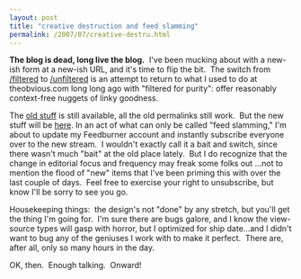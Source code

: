 ```yaml
---
layout: post
title: "creative destruction and feed slamming"
permalink: /2007/07/creative-destru.html
---
```


**The blog is dead, long live the blog.**  I've been mucking about with a new-ish form at a new-ish URL, and it's time to flip the bit.  The switch from [/filtered](http://sippey.typepad.com/filtered/) to [/unfiltered](http://sippey.typepad.com/unfiltered/) is an attempt to return to what I used to do at theobvious.com long long ago with "filtered for purity": offer reasonably context-free nuggets of linky goodness.

The [old stuff](http://sippey.typepad.com/filtered/) is still available, all the old permalinks still work.  But the new stuff will be [here](http://sippey.typepad.com/unfiltered/). In an act of what can only be called "feed slamming," I'm about to update my Feedburner account and instantly subscribe everyone over to the new stream.  I wouldn't exactly call it a bait and switch, since there wasn't much "bait" at the old place lately.  But I do recognize that the change in editorial focus and frequency may freak some folks out ...not to mention the flood of "new" items that I've been priming this with over the last couple of days.  Feel free to exercise your right to unsubscribe, but know I'll be sorry to see you go.

Housekeeping things:  the design's not "done" by any stretch, but you'll get the thing I'm going for.  I'm sure there are bugs galore, and I know the view-source types will gasp with horror, but I optimized for ship date...and I didn't want to bug any of the geniuses I work with to make it perfect.  There are, after all, only so many hours in the day.

OK, then.  Enough talking.  Onward!